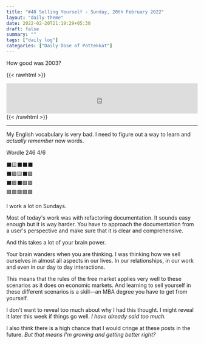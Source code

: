```yaml
---
title: "#48 Selling Yourself - Sunday, 20th February 2022"
layout: "daily-theme"
date: 2022-02-20T21:19:29+05:30
draft: false
summary: ""
tags: ["daily log"]
categories: ["Daily Dose of Pottekkat"]
---
```


How good was 2003?

{{< rawhtml >}}
<iframe src="https://open.spotify.com/embed/playlist/37i9dQZF1DXcYAgq4oLyJ4?utm_source=generator&theme=0" width="100%" height="80" frameBorder="0" allowfullscreen="" allow="autoplay; clipboard-write; encrypted-media; fullscreen; picture-in-picture"></iframe>
{{< /rawhtml >}}

---

My English vocabulary is very bad. I need to figure out a way to learn and _actually remember_ new words.

Wordle 246 4/6

⬛🟨⬛⬛⬛\
⬛🟩🟨⬛🟩\
⬛🟩⬛🟩🟩\
🟩🟩🟩🟩🟩

I work a lot on Sundays.

Most of today's work was with refactoring documentation. It sounds easy enough but it is way harder. You have to approach the documentation from a user's perspective and make sure that it is clear and comprehensive.

And this takes a lot of your brain power.

Your brain wanders when you are thinking. I was thinking how we sell ourselves in almost all aspects in our lives. In our relationships, in our work and even in our day to day interactions.

This means that the rules of the free market applies very well to these scenarios as it does on economic markets. And learning to sell yourself in these different scenarios is a skill—an MBA degree you have to get from yourself.

I don't want to reveal too much about why I had this thought. I might reveal it later this week if things go well. _I have already said too much._

I also think there is a high chance that I would cringe at these posts in the future. _But that means I'm growing and getting better right?_
